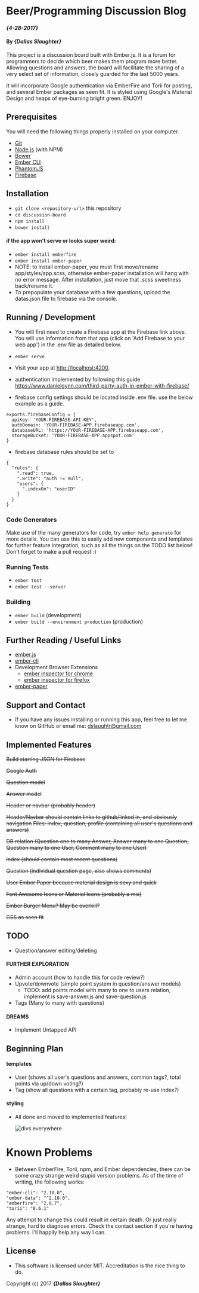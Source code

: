 # Beer/Programming Discussion Blog

#### _{4-28-2017}_

#### By _**{Dallas Slaughter}**_


This project is a discussion board built with Ember.js. It is a forum for programmers to decide which beer makes them program more better. Allowing questions and answers, the board will facilitate the sharing of a very select set of information, closely guarded for the last 5000 years.

It will incorporate Google authentication via EmberFire and Torii for posting, and several Ember packages as seen fit. It is styled using Google's Material Design and heaps of eye-burning bright green. ENJOY!


## Prerequisites

You will need the following things properly installed on your computer.

* [Git](https://git-scm.com/)
* [Node.js](https://nodejs.org/) (with NPM)
* [Bower](https://bower.io/)
* [Ember CLI](https://ember-cli.com/)
* [PhantomJS](http://phantomjs.org/)
* [Firebase](https://firebase.google.com)


## Installation

* `git clone <repository-url>` this repository
* `cd discussion-board`
* `npm install`
* `bower install`
#### if the app won't serve or looks super weird:
* `ember install emberfire`
* `ember install ember-paper`
* NOTE: to install ember-paper, you must first move/rename app/styles/app.scss, otherwise ember-paper installation will hang with no error message. After installation, just move that .scss sweetness back/rename it.
* To prepopulate your database with a few questions, upload the datas.json file to firebase via the console.


## Running / Development

* You will first need to create a Firebase app at the Firebase link above. You will use information from that app (click on 'Add Firebase to your web app') in the .env file as detailed below.
* `ember serve`
* Visit your app at [http://localhost:4200](http://localhost:4200).

* authentication implemented by following this guide https://www.danielgynn.com/third-party-auth-in-ember-with-firebase/

* firebase config settings should be located inside .env file. use the below example as a guide.
```
exports.firebaseConfig = {
  apiKey: 'YOUR-FIREBASE-API-KEY',
  authDomain: 'YOUR-FIREBASE-APP.firebaseapp.com',
  databaseURL: 'https://YOUR-FIREBASE-APP.firebaseapp.com',
  storageBucket: 'YOUR-FIREBASE-APP.appspot.com'
}
```

* firebase database rules should be set to
```
{
  "rules": {
    ".read": true,
    ".write": "auth != null",
    "users": {
      ".indexOn": "userID"
    }
  }
}
```


### Code Generators

Make use of the many generators for code, try `ember help generate` for more details. You can use this to easily add new components and templates for further feature integration, such as all the things on the TODO list below! Don't forget to make a pull request :)


### Running Tests

* `ember test`
* `ember test --server`


### Building

* `ember build` (development)
* `ember build --environment production` (production)


## Further Reading / Useful Links

* [ember.js](http://emberjs.com/)
* [ember-cli](https://ember-cli.com/)
* Development Browser Extensions
  * [ember inspector for chrome](https://chrome.google.com/webstore/detail/ember-inspector/bmdblncegkenkacieihfhpjfppoconhi)
  * [ember inspector for firefox](https://addons.mozilla.org/en-US/firefox/addon/ember-inspector/)
* [ember-paper](http://miguelcobain.github.io/ember-paper/release-1/)

## Support and Contact

* If you have any issues installing or running this app, feel free to let me know on GitHub or email me: dslaughtr@gmail.com


## Implemented Features

~~Build starting JSON for Firebase~~

~~Google Auth~~

~~Question model~~

~~Answer model~~

~~Header or navbar (probably header)~~

~~Header/Navbar should contain links to github/linked in, and obviously navigation~~
~~Files: index, question, profile (containing all user's
questions and answers)~~

~~DB relation (Question one to many Answer, Answer many to one
  Question, Question many to one User, Comment many to one User)~~

  ~~Index (should contain most recent questions)~~

  ~~Question (individual question page, also shows comments)~~

  ~~User Ember Paper because material design is sexy and quick~~

  ~~Font Awesome Icons or Material Icons (probably a mix)~~

  ~~Ember Burger Menu? May be overkill?~~

  ~~CSS as seen fit~~

## TODO
* Question/answer editing/deleting

#### FURTHER EXPLORATION
* Admin account (how to handle this for code review?)
* Upvote/downvote (simple point system in question/answer models)
  * TODO: add points model with many to one to users relation, implement is save-answer.js and save-question.js
* Tags (Many to many with questions)
#### DREAMS
* Implement Untapped API

## Beginning Plan
#### templates

 * User (shows all user's questions and answers, common tags?, total points via up/down voting?)
 * Tag (show all questions with a certain tag, probably re-use index?)

#### styling

* All done and moved to implemented features!

  ![divs everywhere](https://media.makeameme.org/created/divs-divs-everywhere-ntf4n9.jpg)


# Known Problems
 * Between EmberFire, Torii, npm, and Ember dependencies, there can be some crazy strange weird stupid version problems. As of the time of writing, the following works:
 ```
 "ember-cli": "2.10.0",
 "ember-data": "^2.10.0",
 "emberfire": "2.0.7",
 "torii": "0.6.1"
 ```
Any attempt to change this could result in certain death. Or just really strange, hard to diagnose errors. Check the contact section if you're having problems. I'll happily help any way I can.


## License

* This software is licensed under MIT. Accreditation is the nice thing to do.


Copyright (c) 2017 **_{Dallas Slaughter}_**
